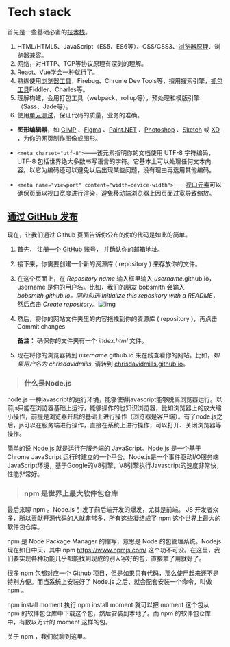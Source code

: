 # Tech stack

首先是一些基础必备的[技术栈](https://www.zhihu.com/search?q=技术栈&search_source=Entity&hybrid_search_source=Entity&hybrid_search_extra={"sourceType"%3A"answer"%2C"sourceId"%3A2903471260})。

1. HTML/HTML5、JavaScript（ES5、ES6等）、CSS/CSS3、[浏览器原理](https://www.zhihu.com/search?q=浏览器原理&search_source=Entity&hybrid_search_source=Entity&hybrid_search_extra={"sourceType"%3A"answer"%2C"sourceId"%3A2903471260})、浏览器兼容。
2. 网络，对HTTP、TCP等协议原理有深刻的理解。
3. React、Vue学会一种就行了。
4. 熟练使用[浏览器工具](https://www.zhihu.com/search?q=浏览器工具&search_source=Entity&hybrid_search_source=Entity&hybrid_search_extra={"sourceType"%3A"answer"%2C"sourceId"%3A2903471260})，Firebug、Chrome Dev Tools等，擅用搜索引擎，[抓包工具](https://www.zhihu.com/search?q=抓包工具&search_source=Entity&hybrid_search_source=Entity&hybrid_search_extra={"sourceType"%3A"answer"%2C"sourceId"%3A2903471260})Fiddler、Charles等。
5. 理解构建，会用打包工具（webpack、rollup等），预处理和模版引擎（Sass、Jade等）。
6. 使用[单元测试](https://www.zhihu.com/search?q=单元测试&search_source=Entity&hybrid_search_source=Entity&hybrid_search_extra={"sourceType"%3A"answer"%2C"sourceId"%3A2903471260})，保证代码的质量，业务的准确。

- **图形编辑器**，如 [GIMP](https://www.gimp.org/) 、[Figma](https://www.figma.com/) 、[Paint.NET](https://www.getpaint.net/) 、[Photoshop](https://www.adobe.com/products/photoshop.html) 、[Sketch](https://www.sketch.com/) 或 [XD](https://www.adobe.com/products/xd.html) ，为你的网页制作图像或图形。



- `<meta charset="utf-8">`——该元素指明你的文档使用 UTF-8 字符编码，UTF-8 包括世界绝大多数书写语言的字符。它基本上可以处理任何文本内容。以它为编码还可以避免以后出现某些问题，没有理由再选用其他编码。
- `<meta name="viewport" content="width=device-width">`——[视口元素](https://developer.mozilla.org/zh-CN/docs/Web/CSS/Viewport_concepts#移动设备的视口)可以确保页面以视口宽度进行渲染，避免移动端浏览器上因页面过宽导致缩放。

## [通过 GitHub 发布](https://developer.mozilla.org/zh-CN/docs/Learn/Getting_started_with_the_web/Publishing_your_website#通过_github_发布)

现在，让我们通过 Github 页面告诉你公布的你的代码是如此的简单。

1. 首先， [注册一个 GitHub 账号，](https://github.com/join) 并确认你的邮箱地址。

2. 接下来，你需要创建一个新的资源库 ( repository ) 来存放你的文件。

3. 在这个页面上，在 *Repository name* 输入框里输入 *username*.github.io，username 是你的用户名。比如，我们的朋友 bobsmith 会输入 *bobsmith.github.io。同时勾选* *Initialize this repository with a README*，然后点击 *Create repository*。![img](https://developer.mozilla.org/zh-CN/docs/Learn/Getting_started_with_the_web/Publishing_your_website/github-create-repo.png)

4. 然后，将你的网站文件夹里的内容拖拽到你的资源库 ( repository )，再点击Commit changes

   **备注：** 确保你的文件夹有一个 *index.html* 文件。

5. 现在将你的浏览器转到 *username*.github.io 来在线查看你的网站。比如，*如果用户名为 chrisdavidmills*, 请转到 [chrisdavidmills.github.io](http://chrisdavidmills.github.io/)。

> ### 什么是Node.js

node.js 一种javascript的运行环境，能够使得javascript能够脱离浏览器运行。以前js只能在浏览器基础上运行，能够操作的也知识浏览器，比如浏览器上的放大缩小操作，前提是浏览器开启的基础上进行操作（浏览器是客户端）。有了node.js之后，js可以在服务端进行操作，直接在系统上进行操作，可以打开、关闭浏览器等操作。

简单的说 Node.js 就是运行在服务端的 JavaScript。Node.js 是一个基于Chrome JavaScript 运行时建立的一个平台。Node.js是一个事件驱动I/O服务端JavaScript环境，基于Google的V8引擎，V8引擎执行Javascript的速度非常快，性能非常好。


> ### npm 是世界上最大软件包仓库

最后来聊 npm 。Node.js 引发了前后端开发的爆发，尤其是前端。 JS 开发者众多，所以贡献开源代码的人就非常多，所有这些凝结成了 npm 这个世界上最大的软件包仓库。

npm 是 Node Package Manager 的缩写，意思是 Node 的包管理系统。Nodejs 现在如日中天，其中 npm https://www.npmjs.com/ 这个功不可没。在这里，我们要实现各种功能几乎都能找到现成的别人写好的包，直接拿了用就好了。

很多 npm 包都对应一个 Github 项目，但是如果只有代码，那么使用起来还不是特别方便。而当系统上安装好了 Node.js 之后，就会配套安装一个命令，叫做 npm 。

npm install moment
执行 npm install moment 就可以把 moment 这个包从 npm 的软件包仓库中下载这个包，然后安装到本地了。而 npm 的软件包仓库中，有数以万计的 moment 这样的包。

关于 npm ，我们就聊到这里。

